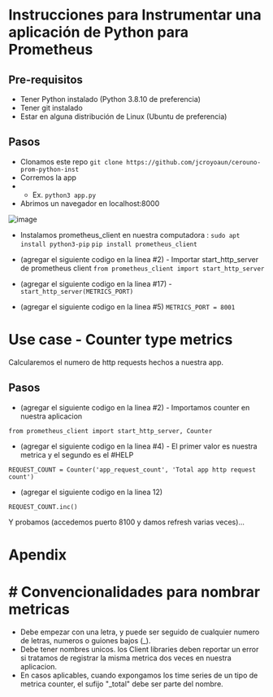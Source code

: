 # Instrucciones para Instrumentar una aplicación de Python para Prometheus

## Pre-requisitos
* Tener Python instalado (Python 3.8.10 de preferencia)
* Tener git instalado 
* Estar en alguna distribución de Linux (Ubuntu de preferencia)

## Pasos
* Clonamos este repo
`git clone https://github.com/jcroyoaun/cerouno-prom-python-inst`
* Corremos la app 
* * Ex.
`python3 app.py`
* Abrimos un navegador en localhost:8000

![image](https://user-images.githubusercontent.com/83674541/132585717-3c952bdb-0caf-4b58-9cb9-95166f755089.png)

* Instalamos prometheus_client en nuestra computadora :
`sudo apt install python3-pip`
`pip install prometheus_client` 

* (agregar el siguiente codigo en la linea #2) - Importar start_http_server de prometheus client 
`from prometheus_client import start_http_server`

* (agregar el siguiente codigo en la linea #17) - 
`start_http_server(METRICS_PORT)`

* (agregar el siguiente codigo en la linea #5)
`METRICS_PORT = 8001`


# Use case - Counter type metrics
Calcularemos el numero de http requests hechos a nuestra app.

## Pasos
* (agregar el siguiente codigo en la linea #2) - Importamos counter en nuestra aplicacion

`from prometheus_client import start_http_server, Counter`

* (agregar el siguiente codigo en la linea #4) - El primer valor es nuestra metrica y el segundo es el #HELP

`REQUEST_COUNT = Counter('app_request_count', 'Total app http request count')`


* (agregar el siguiente codigo en la linea 12)

`REQUEST_COUNT.inc()`


Y probamos (accedemos puerto 8100 y damos refresh varias veces)...

# Apendix
# # Convencionalidades para nombrar metricas
* Debe empezar con una letra, y puede ser seguido de cualquier numero de letras, numeros o guiones bajos (_).
* Debe tener nombres unicos. los Client libraries deben reportar un error si tratamos de registrar la misma metrica dos veces en nuestra aplicacion.
* En casos aplicables, cuando expongamos los time series de un tipo de metrica counter, el sufijo "_total" debe ser parte del nombre.

